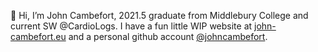 👋 Hi, I’m John Cambefort, 2021.5 graduate from Middlebury College and current SW @CardioLogs.
I have a fun little WIP website at [john-cambefort.eu](https://john-cambefort.eu) and a personal github account [@johncambefort](https://github.com/johncambefort/).
